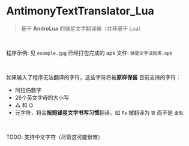 # AntimonyTextTranslator_Lua
> 基于 **AndroLua** 的锑星文字翻译器（并非基于 Lua）

<br/>

程序示例: 见 `example.jpg`
已经打包完成的 apk 文件: `锑星文字试验场.apk`

<br/>

如果输入了程序无法翻译的字符，这些字符将被**原样保留**
目前支持的字符：
- 阿拉伯数字
- 26个英文字母的大小写
- △ 和 ⌬
- 元字符，将会**按照锑星文字书写习惯**翻译，如 `Fe` 被翻译为 `铁` 而不是 `金失`

<br/>

TODO: 支持中文字符（尽管这可能很难）

